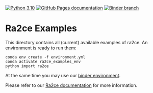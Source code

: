 [![Python 3.10](https://img.shields.io/badge/Python-3.10-blue.svg)](https://www.python.org/downloads/release/python-3109/)
[![GitHub Pages documentation](https://github.com/Deltares/ra2ce/actions/workflows/deploy_docs.yml/badge.svg)](https://github.com/Deltares/ra2ce/actions/workflows/deploy_docs.yml)
[![Binder branch](https://github.com/Deltares/ra2ce/actions/workflows/binder_branch.yml/badge.svg)](https://github.com/Deltares/ra2ce/actions/workflows/binder_branch.yml)

# Ra2ce Examples

This directory contains all (current) available examples of ra2ce. An environment is ready to run them:
```
conda env create -f environment.yml
conda activate ra2ce_examples_env
python import ra2ce
```

At the same time you may use our [binder environment](https://mybinder.org/v2/gh/Deltares/ra2ce/jupyter-binder).

Please refer to our [Ra2ce documentation](https://deltares.github.io/ra2ce/) for more information.